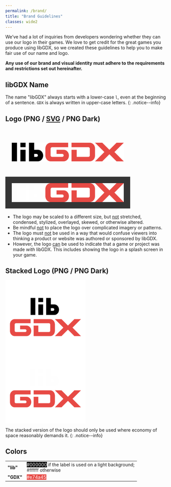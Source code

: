 ```yaml
---
permalink: /brand/
title: "Brand Guidelines"
classes: wide2
---
```


We’ve had a lot of inquiries from developers wondering whether they can use our logo in their games. We love to get credit for the great games you produce using libGDX, so we created these guidelines to help you to make fair use of our name and logo.

**Any use of our brand and visual identity must adhere to the requirements and restrictions set out hereinafter.**

## libGDX Name
The name "libGDX" always starts with a lower-case `l`, even at the beginning of a sentence. `GDX` is always written in upper-case letters.
{: .notice--info}

## Logo (<span class="pseudolink" onclick="location='/assets/brand/logo.png'">PNG</span> / <a href="/assets/brand/logo.svg" download>SVG</a> / <span class="pseudolink" onclick="location='/assets/brand/logo_dark.png'">PNG Dark</span>)
<img alt="libGDX Logo" src="/assets/brand/logo.png" style="max-width: 350px; margin-top:25px; padding: 20px;">
<img alt="libGDX Logo Dark" src="/assets/brand/logo_dark.png" style="max-width: 350px; margin-top:25px; background-color:#353535; padding: 20px;">

<div class="notice--info">
<ul>
<li>The logo may be scaled to a different size, but <u>not</u> stretched, condensed, stylized, overlayed, skewed, or otherwise altered.</li>
<li>Be mindful <u>not</u> to place the logo over complicated imagery or patterns.</li>
<li>The logo must <u>not</u> be used in a way that would confuse viewers into thinking a product or website was authored or sponsored by libGDX.</li>
<li>However, the logo <u>can</u> be used to indicate that a game or project was made <i>with</i> libGDX. This includes showing the logo in a splash screen in your game.</li>
</ul>
</div>

## Stacked Logo (<span class="pseudolink" onclick="location='/assets/brand/stacked.png'">PNG</span> / <span class="pseudolink" onclick="location='/assets/brand/stacked_dark.png'">PNG Dark</span>)
<img alt="libGDX Stacked Logo" src="/assets/brand/stacked.png" style="max-width: 250px; margin-bottom:-5px; margin-right: 5px;">
<img alt="libGDX Stacked Logo Dark" src="/assets/brand/stacked_dark.png" style="max-width: 250px; ; margin-bottom:-5px; background-color:#353535;">

The stacked version of the logo should only be used where economy of space reasonably demands it.
{: .notice--info}

## Colors
<table>
<tr>
<td><b>"lib"</b></td>
<td><span style="background-color:#000000; color:#FFFFFF">#000000</span> if the label is used on a light background; <br/><span style="background-color:#FFFFFF; color:#353535">#ffffff</span> otherwise</td>
</tr>
<tr>
<td><b>"GDX"</b></td>
<td><span style="background-color:#E74A45; color:#FFFFFF">#e74a45</span></td>
</tr>
</table>
